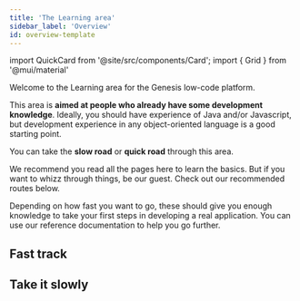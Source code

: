 ```yaml
---
title: 'The Learning area'
sidebar_label: 'Overview'
id: overview-template
---
```

import QuickCard from '@site/src/components/Card';
import { Grid } from '@mui/material'

Welcome to the Learning area for the Genesis low-code platform.



This area is **aimed at people who already have some development knowledge**. Ideally, you should have experience of Java and/or Javascript, but development experience in any object-oriented language is a good starting point.



You can take the **slow road** or **quick road** through this area.

We recommend you read all the pages here to learn the basics. But if you want to whizz through things, be our guest. Check out our recommended routes below. 

Depending on how fast you want to go, these should give you enough knowledge to take your first steps in developing a real application. You can use our reference documentation to help you go further.

## Fast track
<Grid container>
    <Grid item xs={12} md={4} sx={{padding: '1%'}}>
        <QuickCard heading="Very simple introduction" link="../getting-started/learn-the-basics/simple-introduction/" text="This introduces you to some terminology and the basic architecture">
        </QuickCard>
    </Grid>
    <Grid item xs={12} md={4} sx={{padding: '1%'}}>
        <QuickCard heading="Pre-requisites" link="../getting-started/quick-start/hardware-and-software/" text="Get the software you need onto your machine; check out our prerequisites">
        </QuickCard>
    </Grid>
    <Grid item xs={12} md={4} sx={{padding: '1%'}}>
        <QuickCard heading="Get started" link="../getting-started/quick-start/" text="Get started straight away. Build the simplest of applications in just a few careful steps.">
        </QuickCard>
    </Grid>
</Grid>

## Take it slowly

<Grid container>
    <Grid item xs={12} md={6} sx={{padding: '1%'}}>
        <QuickCard heading="Very simple introduction" link="../getting-started/learn-the-basics/simple-introduction/" text="If you want to go more slowly, start right at the beginning and look at the sort of applications that have already been built on the Genesis low-code platform">
        </QuickCard>
    </Grid>
    <Grid item xs={12} md={6} sx={{padding: '1%'}}>
        <QuickCard heading="Data model" link="../getting-started/learn-the-basics/data-model/inside-a-fields-dictionary/" text="From there, just progress through each section so that you build up knowledge of the data model and all the key parts on the platform. There's nothing difficult in these sections">
        </QuickCard>
    </Grid>
    <Grid item xs={12} md={6} sx={{padding: '1%'}}>
        <QuickCard heading="Pre-requisites" link="../getting-started/quick-start/hardware-and-software/" text="After you have been through all those, you'll be ready to check the pre-requisites">
        </QuickCard>
    </Grid>
    <Grid item xs={12} md={6} sx={{padding: '1%'}}>
        <QuickCard heading="Start building a simple application" link="../getting-started/learn-the-basics/simple-introduction/" text="Once you've completed each of those you'll be ready to start building a simple application">
        </QuickCard>
    </Grid>
</Grid>
